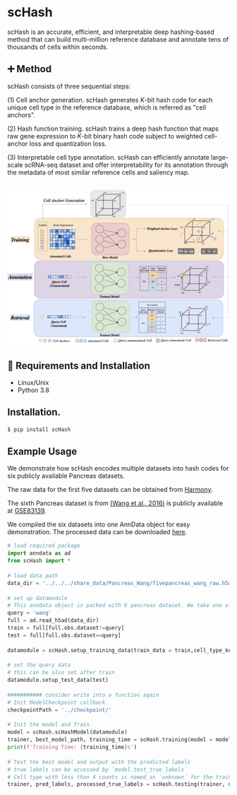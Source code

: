# scHash 
scHash is an accurate, efficient, and interpretable deep hashing-based method that can build multi-million reference database and annotate tens of thousands of cells within seconds.


## :heavy_plus_sign: Method
scHash consists of three sequential steps:

(1) Cell anchor generation. 
scHash generates $K$-bit hash code for each unique cell type in the reference database, which is referred as "cell anchors". 

(2) Hash function training. 
scHash trains a deep hash function that maps raw gene expression to $K$-bit binary hash code subject to weighted cell-anchor loss and quantization loss. 

(3) Interpretable cell type annotation. 
scHash can efficiently annotate large-scale scRNA-seq dataset and offer interpretability for its annotation through the metadata of most similar reference cells and saliency map.

<br><img src="img/overview.png"/>

## :triangular_ruler: Requirements and Installation
* Linux/Unix
* Python 3.8

## Installation. 
```bash
$ pip install scHash
```

## Example Usage

We demonstrate how scHash encodes multiple datasets into hash codes for six publicly available Pancreas datasets.

The raw data for the first five datasets can be obtained from [Harmony](https://github.com/immunogenomics/harmony2019/tree/master/data/figure5).

The sixth Pancreas dataset is from [(Wang et al., 2016)](https://diabetesjournals.org/diabetes/article/65/10/3028/34922/Single-Cell-Transcriptomics-of-the-Human-Endocrine) is publicly available at [GSE83139](https://www.ncbi.nlm.nih.gov/geo/query/acc.cgi?acc=GSE83139).

We compiled the six datasets into one AnnData object for easy demonstration. The processed data can be downloaded [here](https://drive.google.com/file/d/1shc4OYIbq2FwbyGUaYuzizuvzW-giSTs/view?usp=share_link).



```python
# load required package
import anndata as ad
from scHash import *

# load data path
data_dir = '../../../share_data/Pancreas_Wang/fivepancreas_wang_raw.h5ad'

# set up datamodule
# This anndata object is packed with 6 pancreas dataset. We take one of them to be a test dataset here.  
query = 'wang'
full = ad.read_h5ad(data_dir)
train = full[full.obs.dataset!=query]
test = full[full.obs.dataset==query]

datamodule = scHash.setup_training_data(train_data = train,cell_type_key = 'cell_type', batch_key = 'dataset')

# set the query data
# this can be also set after train
datamodule.setup_test_data(test)

########### consider write into a function again
# Init ModelCheckpoint callback
checkpointPath = '../checkpoint/'

# Init the model and Train
model = scHash.scHashModel(datamodule)
trainer, best_model_path, training_time = scHash.training(model = model, datamodule = datamodule, checkpointPath = checkpointPath, max_epochs = 100)
print(f'Training Time: {training_time}s')

# Test the best model and output with the predicted labels
# true labels can be accessed by `model.test_true_labels`
# Cell type with less than 4 counts is named as `unknown` for the training due to the sparsity
trainer, pred_labels, processed_true_labels = scHash.testing(trainer, model, best_model_path, datamodule)
```


